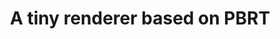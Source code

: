 ---
title: "A tiny renderer based on PBRT"
collection: sideprojects
permalink: /sideprojects/renderer
excerpt: 'This is a naive tiny C++ renderer that is supposed to work on all platforms, based on the famous PBRT book.'
code: 'https://github.com/qq456cvb/renderer'
---